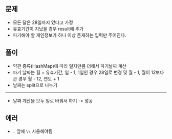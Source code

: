 ## 문제
- 모든 달은 28일까지 있다고 가정
- 유효기간이 지났을 경우 result에 추가
- 파기해야 할 개인정보가 하나 이상 존재하는 입력만 주어진다.

## 풀이
- 약관 종류(HashMap)에 따라 일자만큼 더해서 파기날짜 계산
- 파기 날짜는 월 + 유효기간, 일 - 1, 1일인 경우 28일로 변경 및 월 - 1, 월이 12보다 큰 경우 월 - 12, 연도 + 1
- 날짜는 split으로 나누기
---
- 날짜 계산을 모두 일로 바꿔서 하기
-> 성공
## 에러
- `.` 앞에 `\\` 사용해야됨
